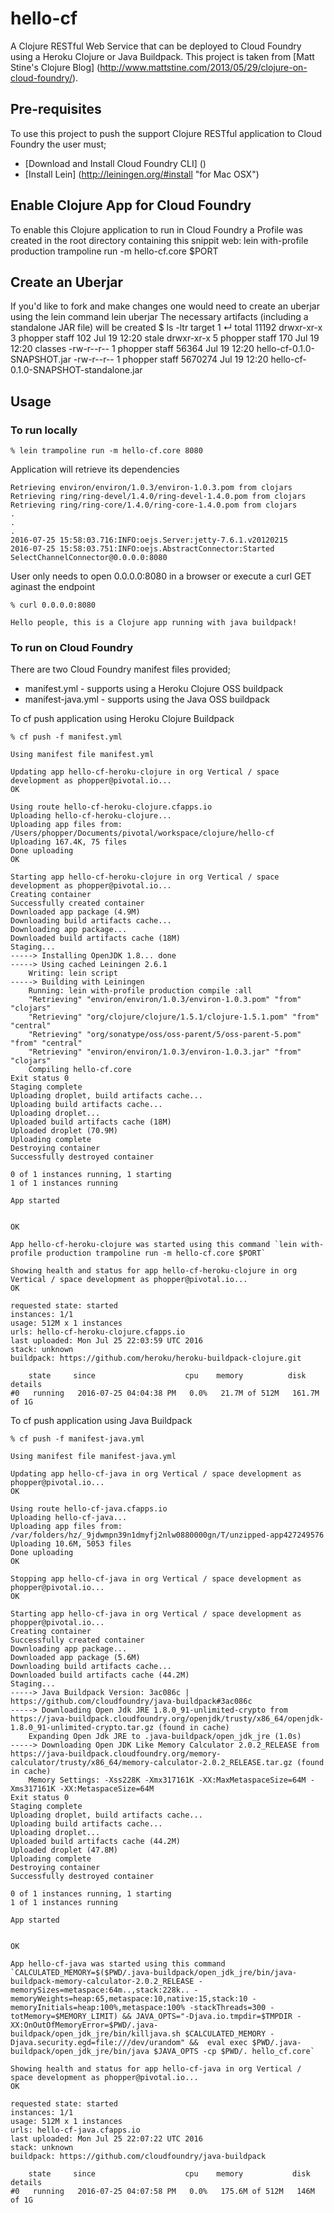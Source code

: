 # hello-cf

A Clojure RESTful Web Service that can be deployed to Cloud Foundry using a Heroku Clojure or Java Buildpack. This project is taken from [Matt Stine's Clojure Blog] (http://www.mattstine.com/2013/05/29/clojure-on-cloud-foundry/).


## Pre-requisites

To use this project to push the support Clojure RESTful application to Cloud Foundry the user must;
* [Download and Install Cloud Foundry CLI] ()
* [Install Lein] (http://leiningen.org/#install "for Mac OSX")

## Enable Clojure App for Cloud Foundry

To enable this Clojure application to run in Cloud Foundry a Profile was created in the root directory containing this snippit
    web: lein with-profile production trampoline run -m hello-cf.core $PORT

## Create an Uberjar

If you'd like to fork and make changes one would need to create an uberjar using the lein command
    lein uberjar
The necessary artifacts (including a standalone JAR file) will be created
    $ ls -ltr target                                                                                                                        1 ↵
    total 11192
    drwxr-xr-x  3 phopper  staff      102 Jul 19 12:20 stale
    drwxr-xr-x  5 phopper  staff      170 Jul 19 12:20 classes
    -rw-r--r--  1 phopper  staff    56364 Jul 19 12:20 hello-cf-0.1.0-SNAPSHOT.jar
    -rw-r--r--  1 phopper  staff  5670274 Jul 19 12:20 hello-cf-0.1.0-SNAPSHOT-standalone.jar    

## Usage

### To run locally

    % lein trampoline run -m hello-cf.core 8080

Application will retrieve its dependencies

    Retrieving environ/environ/1.0.3/environ-1.0.3.pom from clojars
    Retrieving ring/ring-devel/1.4.0/ring-devel-1.4.0.pom from clojars
    Retrieving ring/ring-core/1.4.0/ring-core-1.4.0.pom from clojars
    .
    .
    .
    2016-07-25 15:58:03.716:INFO:oejs.Server:jetty-7.6.1.v20120215
    2016-07-25 15:58:03.751:INFO:oejs.AbstractConnector:Started SelectChannelConnector@0.0.0.0:8080

User only needs to open 0.0.0.0:8080 in a browser or execute a curl GET aginast the endpoint

    % curl 0.0.0.0:8080

    Hello people, this is a Clojure app running with java buildpack!   

### To run on Cloud Foundry

There are two Cloud Foundry manifest files provided;

* manifest.yml - supports using a Heroku Clojure OSS buildpack
* manifest-java.yml - supports using the Java OSS buildpack

To cf push application using Heroku Clojure Buildpack

    % cf push -f manifest.yml

    Using manifest file manifest.yml

    Updating app hello-cf-heroku-clojure in org Vertical / space development as phopper@pivotal.io...
    OK

    Using route hello-cf-heroku-clojure.cfapps.io
    Uploading hello-cf-heroku-clojure...
    Uploading app files from: /Users/phopper/Documents/pivotal/workspace/clojure/hello-cf
    Uploading 167.4K, 75 files
    Done uploading               
    OK

    Starting app hello-cf-heroku-clojure in org Vertical / space development as phopper@pivotal.io...
    Creating container
    Successfully created container
    Downloaded app package (4.9M)
    Downloading build artifacts cache...
    Downloading app package...
    Downloaded build artifacts cache (18M)
    Staging...
    -----> Installing OpenJDK 1.8... done
    -----> Using cached Leiningen 2.6.1
        Writing: lein script
    -----> Building with Leiningen
        Running: lein with-profile production compile :all
        "Retrieving" "environ/environ/1.0.3/environ-1.0.3.pom" "from" "clojars"
        "Retrieving" "org/clojure/clojure/1.5.1/clojure-1.5.1.pom" "from" "central"
        "Retrieving" "org/sonatype/oss/oss-parent/5/oss-parent-5.pom" "from" "central"
        "Retrieving" "environ/environ/1.0.3/environ-1.0.3.jar" "from" "clojars"
        Compiling hello-cf.core
    Exit status 0
    Staging complete
    Uploading droplet, build artifacts cache...
    Uploading build artifacts cache...
    Uploading droplet...
    Uploaded build artifacts cache (18M)
    Uploaded droplet (70.9M)
    Uploading complete
    Destroying container
    Successfully destroyed container

    0 of 1 instances running, 1 starting
    1 of 1 instances running

    App started


    OK

    App hello-cf-heroku-clojure was started using this command `lein with-profile production trampoline run -m hello-cf.core $PORT`

    Showing health and status for app hello-cf-heroku-clojure in org Vertical / space development as phopper@pivotal.io...
    OK

    requested state: started
    instances: 1/1
    usage: 512M x 1 instances
    urls: hello-cf-heroku-clojure.cfapps.io
    last uploaded: Mon Jul 25 22:03:59 UTC 2016
    stack: unknown
    buildpack: https://github.com/heroku/heroku-buildpack-clojure.git

        state     since                    cpu    memory          disk           details
    #0   running   2016-07-25 04:04:38 PM   0.0%   21.7M of 512M   161.7M of 1G

To cf push application using Java Buildpack

    % cf push -f manifest-java.yml

    Using manifest file manifest-java.yml

    Updating app hello-cf-java in org Vertical / space development as phopper@pivotal.io...
    OK

    Using route hello-cf-java.cfapps.io
    Uploading hello-cf-java...
    Uploading app files from: /var/folders/hz/_9jdwmpn39n1dmyfj2nlw0880000gn/T/unzipped-app427249576
    Uploading 10.6M, 5053 files
    Done uploading               
    OK

    Stopping app hello-cf-java in org Vertical / space development as phopper@pivotal.io...
    OK

    Starting app hello-cf-java in org Vertical / space development as phopper@pivotal.io...
    Creating container
    Successfully created container
    Downloading app package...
    Downloaded app package (5.6M)
    Downloading build artifacts cache...
    Downloaded build artifacts cache (44.2M)
    Staging...
    -----> Java Buildpack Version: 3ac086c | https://github.com/cloudfoundry/java-buildpack#3ac086c
    -----> Downloading Open Jdk JRE 1.8.0_91-unlimited-crypto from https://java-buildpack.cloudfoundry.org/openjdk/trusty/x86_64/openjdk-1.8.0_91-unlimited-crypto.tar.gz (found in cache)
        Expanding Open Jdk JRE to .java-buildpack/open_jdk_jre (1.0s)
    -----> Downloading Open JDK Like Memory Calculator 2.0.2_RELEASE from https://java-buildpack.cloudfoundry.org/memory-calculator/trusty/x86_64/memory-calculator-2.0.2_RELEASE.tar.gz (found in cache)
        Memory Settings: -Xss228K -Xmx317161K -XX:MaxMetaspaceSize=64M -Xms317161K -XX:MetaspaceSize=64M
    Exit status 0
    Staging complete
    Uploading droplet, build artifacts cache...
    Uploading build artifacts cache...
    Uploading droplet...
    Uploaded build artifacts cache (44.2M)
    Uploaded droplet (47.8M)
    Uploading complete
    Destroying container
    Successfully destroyed container

    0 of 1 instances running, 1 starting
    1 of 1 instances running

    App started


    OK

    App hello-cf-java was started using this command `CALCULATED_MEMORY=$($PWD/.java-buildpack/open_jdk_jre/bin/java-buildpack-memory-calculator-2.0.2_RELEASE -memorySizes=metaspace:64m..,stack:228k.. -memoryWeights=heap:65,metaspace:10,native:15,stack:10 -memoryInitials=heap:100%,metaspace:100% -stackThreads=300 -totMemory=$MEMORY_LIMIT) && JAVA_OPTS="-Djava.io.tmpdir=$TMPDIR -XX:OnOutOfMemoryError=$PWD/.java-buildpack/open_jdk_jre/bin/killjava.sh $CALCULATED_MEMORY -Djava.security.egd=file:///dev/urandom" &&  eval exec $PWD/.java-buildpack/open_jdk_jre/bin/java $JAVA_OPTS -cp $PWD/. hello_cf.core`

    Showing health and status for app hello-cf-java in org Vertical / space development as phopper@pivotal.io...
    OK

    requested state: started
    instances: 1/1
    usage: 512M x 1 instances
    urls: hello-cf-java.cfapps.io
    last uploaded: Mon Jul 25 22:07:22 UTC 2016
    stack: unknown
    buildpack: https://github.com/cloudfoundry/java-buildpack

        state     since                    cpu    memory           disk         details
    #0   running   2016-07-25 04:07:58 PM   0.0%   175.6M of 512M   146M of 1G
